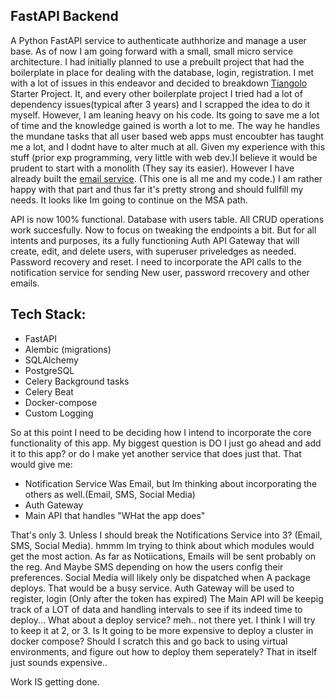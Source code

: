 

## FastAPI Backend

A Python FastAPI service to authenticate authhorize and manage a user base. As of now I am going forward with a small, small micro service architecture. I had initially planned to use a prebuilt project that had the boilerplate in place for dealing with the database, login, registration. I met with a lot of issues in this endeavor and decided to breakdown [Tiangolo](https://github.com/tiangolo/full-stack-fastapi-postgresql/tree/master) Starter Project. It, and every other boilerplate project I tried had a lot of dependency issues(typical after 3 years) and I scrapped the idea to do it myself. However, I am leaning heavy on his code. Its going to save me a lot of time and the knowledge gained is worth a lot to me. The way he handles the mundane tasks that all user based web apps must encoubter has taught me a lot, and I dodnt have to alter much at all. Given my experience with this stuff (prior exp programming, very little with web dev.)I believe it would be prudent to start with a monolith (They say its easier). However I have already built the 
[email service](https://github.com/ddcroft73/email-service-v2/tree/main). (This one is all me and my code.) I am rather happy with that part and thus far it's pretty strong and should fullfill my needs. It looks like Im going to continue on the MSA path.

API is now 100% functional. Database with users table. All CRUD operations work succesfully. Now to focus on tweaking the endpoints a bit. But for all intents and purposes, its a fully functioning Auth API Gateway that will create, edit, and delete users, with superuser priveledges as needed. Password recovery and reset. I need to incorporate the API calls to the notification service for sending New user, password rrecovery and other emails.


## Tech Stack:
- FastAPI
- Alembic (migrations)
- SQLAlchemy
- PostgreSQL
- Celery Background tasks
- Celery Beat
- Docker-compose
- Custom Logging

So at this point I need to be deciding how I intend to incorporate the core functionality of this app. My biggest question is DO I just go ahead and add it to this app? or do I make yet another service that does just that. That would give me:

- Notification Service Was Email, but Im thinking about incorporating the others as well.(Email, SMS, Social Media)
- Auth Gateway
- Main API that handles "WHat the app does"

That's only 3. Unless I should break the Notifications Service into 3? (Email, SMS, Social Media). hmmm Im trying to think about which modules would get the most action. As far as Notiications, Emails will be sent probably on the reg. And Maybe SMS depending on how the users config their preferences. Social Media will likely only be dispatched when A package deploys. That would be a busy service. Auth Gateway will be used to register, login (Only after the token has expired) The Main API will be keepig track of a LOT of data and handling intervals to see if its indeed time to deploy... What about a deploy service? meh.. not there yet. I think I will try to keep it at 2, or 3. Is It going to be more expensive to deploy a cluster in docker compose? Should I scratch this and go back to using virtual environments, and figure out how to deploy them seperately? That in itself just sounds expensive..

Work IS getting done. 